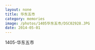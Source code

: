 ```yaml
---
layout: none
title: 华东五市
category: memories
image: /photos/1405华东五市/DSC02928.JPG
date: 2014-05-01
---
```

1405-华东五市